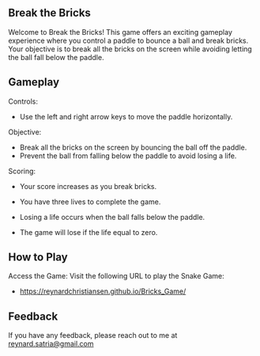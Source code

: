 
## Break the Bricks
Welcome to Break the Bricks! This game offers an exciting gameplay experience where you control a paddle to bounce a ball and break bricks. Your objective is to break all the bricks on the screen while avoiding letting the ball fall below the paddle.
## Gameplay

Controls:

- Use the left and right arrow keys to move the paddle horizontally.

Objective:

- Break all the bricks on the screen by bouncing the ball off the paddle.
- Prevent the ball from falling below the paddle to avoid losing a life.

Scoring:

- Your score increases as you break bricks.

- You have three lives to complete the game. 

- Losing a life occurs when the ball falls below the paddle.

- The game will lose if the life equal to zero.
## How to Play

Access the Game: Visit the following URL to play the Snake Game:

- https://reynardchristiansen.github.io/Bricks_Game/
## Feedback

If you have any feedback, please reach out to me at reynard.satria@gmail.com

